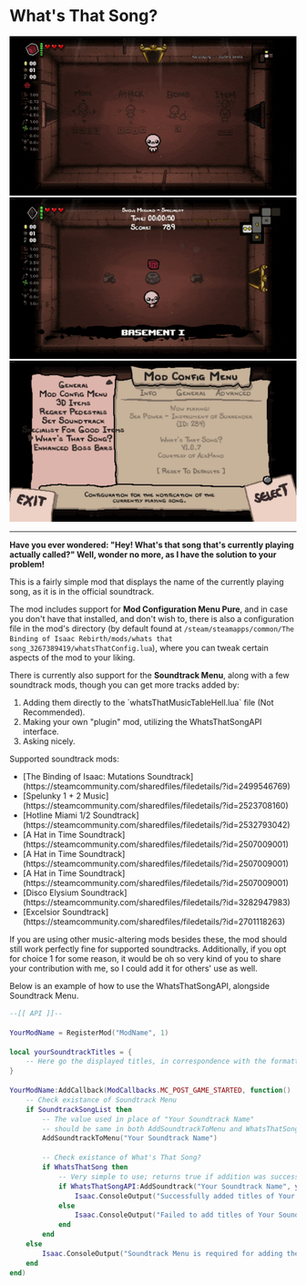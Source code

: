 # What's That Song?

![Demonstration](https://raw.githubusercontent.com/AceHanded/TBOI-Whats-That-Song-Mod/main/Images/ModShowcase.gif)
![Demonstration2](https://raw.githubusercontent.com/AceHanded/TBOI-Whats-That-Song-Mod/main/Images/ModShowcase2.gif)
![DemonstrationMenu](https://raw.githubusercontent.com/AceHanded/TBOI-Whats-That-Song-Mod/main/Images/ModMenuShowcase.png)

-----

<b>Have you ever wondered: "Hey! What's that song that's currently playing actually called?" Well, wonder no more, as I have the solution to your problem!</b>

This is a fairly simple mod that displays the name of the currently playing song, as it is in the official soundtrack.

The mod includes support for <b>Mod Configuration Menu Pure</b>, and in case you don't have that installed, and don't wish to, there is also a configuration file in the mod's directory 
(by default found at `/steam/steamapps/common/The Binding of Isaac Rebirth/mods/whats that song_3267389419/whatsThatConfig.lua`), where you can tweak certain aspects of the mod to your liking.

There is currently also support for the <b>Soundtrack Menu</b>, along with a few soundtrack mods, though you can get more tracks added by:
<ol>
    <li>Adding them directly to the `whatsThatMusicTableHell.lua` file (Not Recommended).</li>
    <li>Making your own "plugin" mod, utilizing the WhatsThatSongAPI interface.</li>
    <li>Asking nicely.</li>
</ol>

Supported soundtrack mods:
<ul>
    <li>[The Binding of Isaac: Mutations Soundtrack](https://steamcommunity.com/sharedfiles/filedetails/?id=2499546769)</li>
    <li>[Spelunky 1 + 2 Music](https://steamcommunity.com/sharedfiles/filedetails/?id=2523708160)</li>
    <li>[Hotline Miami 1/2 Soundtrack](https://steamcommunity.com/sharedfiles/filedetails/?id=2532793042)</li>
    <li>[A Hat in Time Soundtrack](https://steamcommunity.com/sharedfiles/filedetails/?id=2507009001)</li>
    <li>[A Hat in Time Soundtrack](https://steamcommunity.com/sharedfiles/filedetails/?id=2507009001)</li>
    <li>[A Hat in Time Soundtrack](https://steamcommunity.com/sharedfiles/filedetails/?id=2507009001)</li>
    <li>[Disco Elysium Soundtrack](https://steamcommunity.com/sharedfiles/filedetails/?id=3282947983)</li>
    <li>[Excelsior Soundtrack](https://steamcommunity.com/sharedfiles/filedetails/?id=2701118263)</li>
</ul>

If you are using other music-altering mods besides these, the mod should still work perfectly fine for supported soundtracks. Additionally, if you opt for choice 1 for some reason, it would be oh so very kind of you to share your contribution with me, so I could add it for others' use as well.

Below is an example of how to use the WhatsThatSongAPI, alongside Soundtrack Menu.
```lua
--[[ API ]]--

YourModName = RegisterMod("ModName", 1)

local yourSoundtrackTitles = {
    -- Here go the displayed titles, in correspondence with the formatting of Soundtrack Menu.
}

YourModName:AddCallback(ModCallbacks.MC_POST_GAME_STARTED, function()
    -- Check existance of Soundtrack Menu
    if SoundtrackSongList then
        -- The value used in place of "Your Soundtrack Name"
        -- should be same in both AddSoundtrackToMenu and WhatsThatSongAPI:AddSoundtrack
        AddSoundtrackToMenu("Your Soundtrack Name")

        -- Check existance of What's That Song?
        if WhatsThatSong then
            -- Very simple to use; returns true if addition was successful, otherwise false
            if WhatsThatSongAPI:AddSoundtrack("Your Soundtrack Name", yourSoundtrackTitles) then
                Isaac.ConsoleOutput("Successfully added titles of Your Soundtrack to What's That Song?\n")
            else
                Isaac.ConsoleOutput("Failed to add titles of Your Soundtrack to What's That Song?\n")
            end
        end
    else
        Isaac.ConsoleOutput("Soundtrack Menu is required for adding the soundtrack!\n")
    end
end)
```
